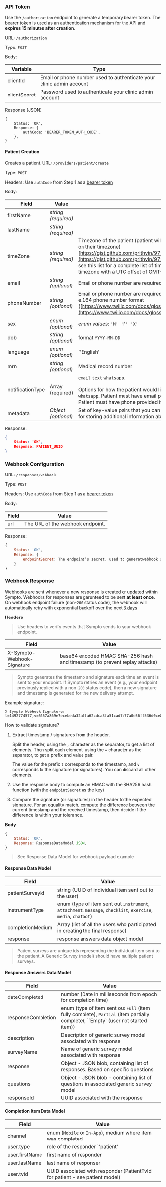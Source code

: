 ### **API Token**

Use the `/authorization` endpoint to generate a temporary bearer token. The bearer token is used as an authentication mechanism for the API and **expires 15 minutes after creation**. 

URL: `/authorization`

Type: `POST`

Body: 

| Variable     | Type                                                         |
| ------------ | ------------------------------------------------------------ |
| clientId     | Email or phone number used to authenticate your clinic admin account |
| clientSecret | Password used to authenticate your clinic admin account      |

Response (JSON)

    {
        Status: 'OK',
    	Response: {
    		authCode: 'BEARER_TOKEN_AUTH_CODE',
    	},
    }



#### **Patient Creation**

Creates a patient.
URL: `/providers/patient/create`

Type: `POST`

Headers: Use `authCode` from Step 1 as a [bearer token](https://swagger.io/docs/specification/authentication/bearer-authentication/)

Body:

| Field            | Value                  |                                                              |
| ---------------- | ---------------------- | ------------------------------------------------------------ |
| firstName        | *string (required)*    |                                                              |
| lastName         | *string (required)*    |                                                              |
| timeZone         | *string (required)*    | Timezone of the patient (patient will receive automated messages based on their timezone) [https://gist.github.com/prithvin/97266af350cf1becfc1887253a0e5a1d](https://gist.github.com/prithvin/97266af350cf1becfc1887253a0e5a1d)  see this list for a complete list of timezones Ex: Africa/Bangui is a timezone with a UTC offset of GMT+01:00 |
| email            | *string (optional)*    | Email or phone number are required for patient creation      |
| phoneNumber      | *string (optional)*    | Email or phone number are required for patient creation. We accept the e.164 phone number format ([https://www.twilio.com/docs/glossary/what-e164](https://www.twilio.com/docs/glossary/what-e164)) |
| sex              | *enum (optional)*      | *enum values*: `'M' 'F' 'X'`                                 |
| dob              | *string (optional)*    | format `YYYY-MM-DD`                                          |
| language         | *enum (optional)*      | `'English' | 'Spanish' | 'French'` -> patients receive automated Whatsapp consent messages in specified language / see patient portal in specified language \| |
| mrn              | *string (optional)*    | Medical record number                                        |
| notificationType | Array<enum> (required) | `email` `text` `whatsapp`.<br /><br />Options for how the patient would like to receive notifications: `email` `text` `whatsapp`. Patient must have email provided if email notifications set. Patient must have phone provided if text or WhatsApp notifications set. |
| metadata         | *Object (optional)*    | Set of key-value pairs that you can attach to a patient. This can be useful for storing additional information about the object in a structured format. |

Response:

```json
{
	Status: 'OK',
	Response: PATIENT_UUID
}
```



### **Webhook Configuration**

URL: `/responses/webhook`

Type: `POST`

Headers: Use `authCode` from Step 1 as a [bearer token](https://swagger.io/docs/specification/authentication/bearer-authentication/)

Body:

| Field | **Value**                        |
| ----- | -------------------------------- |
| url   | The URL of the webhook endpoint. |

Response:

```javascript
{
	Status: 'OK',
	Response: {
		endpointSecret: The endpoint’s secret, used to generatwebhook signatures. Only returned at creation.
	}
}
```



### **Webhook Response**

Webhooks are sent whenever a new response is created or updated within Sympto. Webhooks for responses are garunteed to be sent **at least once**. On webhook endpoint failure (non-`200` status code), the webhook will automatically retry with exponential backoff over the next <u>3 days</u>

**Headers** 

> Use headers to verify events that Sympto sends to your webhook endpoint.

| **Field**                  | Value                                                        |
| -------------------------- | ------------------------------------------------------------ |
| X-Sympto-Webhook-Signature | base64 encoded HMAC SHA-256 hash and timestamp (to prevent replay attacks) |



> Sympto generates the timestamp and signature each time an event is sent to your endpoint. If Sympto retries an event (e.g., your endpoint previously replied with a non-`200` status code), then a new signature and timestamp is generated for the new delivery attempt.

Example signature:

```
X-Sympto-Webhook-Signature: t=1492774577,v=5257a869e7ecebeda32affa62cdca3fa51cad7e77a0e56ff536d0ce8e108d8bd
```

How to validate signature?

1. Extract timestamp / signatures from the header. 

   Split the header, using the `,` character as the separator, to get a list of elements. Then split each element, using the `=` character as the separator, to get a prefix and value pair.

   The value for the prefix `t` corresponds to the timestamp, and `v` corresponds to the signature (or signatures). You can discard all other elements.
   
   

2. Use the response body to compute an HMAC with the SHA256 hash function (with the `endpointSecret` as the key)
   
   

3. Compare the signature (or signatures) in the header to the expected signature. For an equality match, compute the difference between the current timestamp and the received timestamp, then decide if the difference is within your tolerance.

**Body**

```javascript
{
	Status: 'OK',
	Response: ResponseDataModel JSON,
}
```



>  See  Response Data Model for webhook payload example

#### Response Data Model

| Field            | **Value**                                                    |
| ---------------- | ------------------------------------------------------------ |
| patientSurveyId  | string (UUID of individual item sent out to the user)        |
| instrumentType   | enum (type of item sent out `instrument`, `attachment`, `message`, `checklist`, `exercise`, `media`, `chatbot`) |
| completionMedium | Array (list of all the users who participated in creating the final response) |
| response         | response answers data object model                           |

> Patient surveys are unique ids representing the individual item sent to the patient. A Generic Survey (model) should have multiple patient surveys.

#### Response Answers Data Model

| Field              | **Value**                                                    |
| ------------------ | ------------------------------------------------------------ |
| dateCompleted      | number (Date in milliseconds from epoch for completion time) |
| responseCompletion | enum (type of item sent out `Full` (item fully complete), `Partial` (item partially complete), ``Empty` (user not started item)) |
| description        | Description of generic survey model associated with response |
| surveyName         | Name of generic survey model associated with response        |
| response           | Object - JSON blob, containing list of responses. Based on specific questions |
| questions          | Object - JSON blob - containing list of questions in associated generic survey model |
| responseId         | UUID associated with the response                            |

#### Completion Item Data Model

| Field          | Value                                                        |
| -------------- | ------------------------------------------------------------ |
| channel        | enum (`Mobile` or `In-App`), medium where item was completed |
| user.type      | role of the responder `'patient'                             |
| user.firstName | first name of responder                                      |
| user.lastName  | last name of responser                                       |
| user.tvid      | UUID associated with responder (PatientTvId for patient - see patient model) |

#### 

